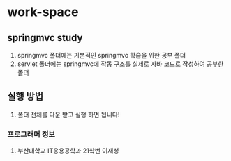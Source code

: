 # work-space

## springmvc study
1. springmvc 폴더에는 기본적인 springmvc 학습을 위한 공부 폴더
2. servlet 폴더에는 springmvc에 작동 구조를 실제로 자바 코드로 작성하여 공부한 폴더

## 실행 방법
1. 폴더 전체를 다운 받고 실행 하면 됩니다!

### 프로그래머 정보
1. 부산대학교 IT응용공학과 21학번 이재성